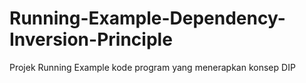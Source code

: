 # Running-Example-Dependency-Inversion-Principle
Projek Running Example kode program yang menerapkan konsep DIP
